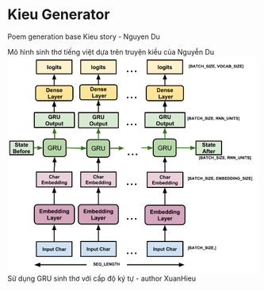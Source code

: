 # Kieu Generator
Poem generation base Kieu story - Nguyen Du

Mô hình sinh thơ tiếng việt dựa trên truyện kiều của Nguyễn Du <br>
![title](image/text_generation_training.png)
Sử dụng GRU sinh thơ với cấp độ ký tự - author XuanHieu
